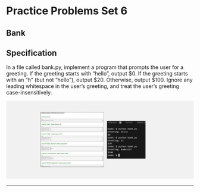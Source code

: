 <h1>Practice Problems Set 6</h1>
<h2>Bank</h2>
<h2>Specification</h2>
<p>In a file called bank.py, implement a program that prompts the user for a greeting. If the greeting starts with “hello”, output $0. If the greeting starts with an “h” (but not “hello”), output $20. Otherwise, output $100. Ignore any leading whitespace in the user’s greeting, and treat the user’s greeting case-insensitively.</p>
<img src="assets/bank.png">

---
